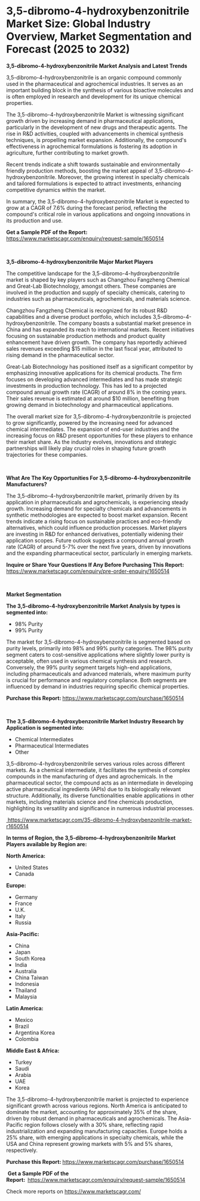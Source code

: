 <p><h1>3,5-dibromo-4-hydroxybenzonitrile Market Size: Global Industry Overview, Market Segmentation and Forecast (2025 to 2032)</h1></p><p><strong>3,5-dibromo-4-hydroxybenzonitrile Market Analysis and Latest Trends</strong></p>
<p><p>3,5-dibromo-4-hydroxybenzonitrile is an organic compound commonly used in the pharmaceutical and agrochemical industries. It serves as an important building block in the synthesis of various bioactive molecules and is often employed in research and development for its unique chemical properties.</p><p>The 3,5-dibromo-4-hydroxybenzonitrile Market is witnessing significant growth driven by increasing demand in pharmaceutical applications, particularly in the development of new drugs and therapeutic agents. The rise in R&D activities, coupled with advancements in chemical synthesis techniques, is propelling market expansion. Additionally, the compound's effectiveness in agrochemical formulations is fostering its adoption in agriculture, further contributing to market growth.</p><p>Recent trends indicate a shift towards sustainable and environmentally friendly production methods, boosting the market appeal of 3,5-dibromo-4-hydroxybenzonitrile. Moreover, the growing interest in specialty chemicals and tailored formulations is expected to attract investments, enhancing competitive dynamics within the market. </p><p>In summary, the 3,5-dibromo-4-hydroxybenzonitrile Market is expected to grow at a CAGR of 7.6% during the forecast period, reflecting the compound's critical role in various applications and ongoing innovations in its production and use.</p></p>
<p><strong>Get a Sample PDF of the Report:&nbsp;</strong> <a href="https://www.marketscagr.com/enquiry/request-sample/1650514?utm_campaign=3345&utm_medium=2&utm_source=Github&utm_content=ia&utm_term=23032025&utm_id=35-dibromo-4-hydroxybenzonitrile">https://www.marketscagr.com/enquiry/request-sample/1650514</a></p>
<p>&nbsp;</p>
<p><strong>3,5-dibromo-4-hydroxybenzonitrile Major Market Players</strong></p>
<p><p>The competitive landscape for the 3,5-dibromo-4-hydroxybenzonitrile market is shaped by key players such as Changzhou Fangzheng Chemical and Great-Lab Biotechnology, amongst others. These companies are involved in the production and supply of specialty chemicals, catering to industries such as pharmaceuticals, agrochemicals, and materials science.</p><p>Changzhou Fangzheng Chemical is recognized for its robust R&D capabilities and a diverse product portfolio, which includes 3,5-dibromo-4-hydroxybenzonitrile. The company boasts a substantial market presence in China and has expanded its reach to international markets. Recent initiatives focusing on sustainable production methods and product quality enhancement have driven growth. The company has reportedly achieved sales revenues exceeding $15 million in the last fiscal year, attributed to rising demand in the pharmaceutical sector.</p><p>Great-Lab Biotechnology has positioned itself as a significant competitor by emphasizing innovative applications for its chemical products. The firm focuses on developing advanced intermediates and has made strategic investments in production technology. This has led to a projected compound annual growth rate (CAGR) of around 8% in the coming years. Their sales revenue is estimated at around $10 million, benefiting from growing demand in biotechnology and pharmaceutical applications.</p><p>The overall market size for 3,5-dibromo-4-hydroxybenzonitrile is projected to grow significantly, powered by the increasing need for advanced chemical intermediates. The expansion of end-user industries and the increasing focus on R&D present opportunities for these players to enhance their market share. As the industry evolves, innovations and strategic partnerships will likely play crucial roles in shaping future growth trajectories for these companies.</p></p>
<p>&nbsp;</p>
<p><strong>What Are The Key Opportunities For 3,5-dibromo-4-hydroxybenzonitrile Manufacturers?</strong></p>
<p><p>The 3,5-dibromo-4-hydroxybenzonitrile market, primarily driven by its application in pharmaceuticals and agrochemicals, is experiencing steady growth. Increasing demand for specialty chemicals and advancements in synthetic methodologies are expected to boost market expansion. Recent trends indicate a rising focus on sustainable practices and eco-friendly alternatives, which could influence production processes. Market players are investing in R&D for enhanced derivatives, potentially widening their application scopes. Future outlook suggests a compound annual growth rate (CAGR) of around 5-7% over the next five years, driven by innovations and the expanding pharmaceutical sector, particularly in emerging markets.</p></p>
<p><strong>Inquire or Share Your Questions If Any Before Purchasing This Report:</strong> <a href="https://www.marketscagr.com/enquiry/pre-order-enquiry/1650514?utm_campaign=3345&utm_medium=2&utm_source=Github&utm_content=ia&utm_term=23032025&utm_id=35-dibromo-4-hydroxybenzonitrile">https://www.marketscagr.com/enquiry/pre-order-enquiry/1650514</a></p>
<p>&nbsp;</p>
<p><strong>Market Segmentation</strong></p>
<p><strong>The 3,5-dibromo-4-hydroxybenzonitrile Market Analysis by types is segmented into:</strong></p>
<p><ul><li>98% Purity</li><li>99% Purity</li></ul></p>
<p><p>The market for 3,5-dibromo-4-hydroxybenzonitrile is segmented based on purity levels, primarily into 98% and 99% purity categories. The 98% purity segment caters to cost-sensitive applications where slightly lower purity is acceptable, often used in various chemical synthesis and research. Conversely, the 99% purity segment targets high-end applications, including pharmaceuticals and advanced materials, where maximum purity is crucial for performance and regulatory compliance. Both segments are influenced by demand in industries requiring specific chemical properties.</p></p>
<p><strong>Purchase this Report:&nbsp;</strong><a href="https://www.marketscagr.com/purchase/1650514?utm_campaign=3345&utm_medium=2&utm_source=Github&utm_content=ia&utm_term=23032025&utm_id=35-dibromo-4-hydroxybenzonitrile">https://www.marketscagr.com/purchase/1650514</a></p>
<p>&nbsp;</p>
<p><strong>The 3,5-dibromo-4-hydroxybenzonitrile Market Industry Research by Application is segmented into:</strong></p>
<p><ul><li>Chemical Intermediates</li><li>Pharmaceutical Intermediates</li><li>Other</li></ul></p>
<p><p>3,5-dibromo-4-hydroxybenzonitrile serves various roles across different markets. As a chemical intermediate, it facilitates the synthesis of complex compounds in the manufacturing of dyes and agrochemicals. In the pharmaceutical sector, the compound acts as an intermediate in developing active pharmaceutical ingredients (APIs) due to its biologically relevant structure. Additionally, its diverse functionalities enable applications in other markets, including materials science and fine chemicals production, highlighting its versatility and significance in numerous industrial processes.</p></p>
<p><a href="https://www.marketscagr.com/35-dibromo-4-hydroxybenzonitrile-market-r1650514?utm_campaign=3345&utm_medium=2&utm_source=Github&utm_content=ia&utm_term=23032025&utm_id=35-dibromo-4-hydroxybenzonitrile">&nbsp;https://www.marketscagr.com/35-dibromo-4-hydroxybenzonitrile-market-r1650514</a></p>
<p><strong>In terms of Region, the 3,5-dibromo-4-hydroxybenzonitrile Market Players available by Region are:</strong></p>
<p>
    <p> <strong> North America: </strong>
        <ul>
            <li>United States</li>
            <li>Canada</li>
        </ul>
        </p> 
    <p> <strong> Europe: </strong>
        <ul>
            <li>Germany</li>
            <li>France</li>
            <li>U.K.</li>
            <li>Italy</li>
            <li>Russia</li>
        </ul>
        </p> 
    <p> <strong> Asia-Pacific: </strong>
        <ul>
            <li>China</li>
            <li>Japan</li>
            <li>South Korea</li>
            <li>India</li>
            <li>Australia</li>
            <li>China Taiwan</li>
            <li>Indonesia</li>
            <li>Thailand</li>
            <li>Malaysia</li>
        </ul>
        </p> 
    <p> <strong> Latin America: </strong>
        <ul>
            <li>Mexico</li>
            <li>Brazil</li>
            <li>Argentina Korea</li>
            <li>Colombia</li>
        </ul>
        </p> 
    <p> <strong> Middle East & Africa: </strong>
        <ul>
            <li>Turkey</li>
            <li>Saudi</li>
            <li>Arabia</li>
            <li>UAE</li>
            <li>Korea</li>
        </ul>
    </p>
    </p>
<p><p>The 3,5-dibromo-4-hydroxybenzonitrile market is projected to experience significant growth across various regions. North America is anticipated to dominate the market, accounting for approximately 35% of the share, driven by robust demand in pharmaceuticals and agrochemicals. The Asia-Pacific region follows closely with a 30% share, reflecting rapid industrialization and expanding manufacturing capacities. Europe holds a 25% share, with emerging applications in specialty chemicals, while the USA and China represent growing markets with 5% and 5% shares, respectively.</p></p>
<p><strong>Purchase this Report: </strong><a href="https://www.marketscagr.com/purchase/1650514?utm_campaign=3345&utm_medium=2&utm_source=Github&utm_content=ia&utm_term=23032025&utm_id=35-dibromo-4-hydroxybenzonitrile">https://www.marketscagr.com/purchase/1650514</a></p>
<p>&nbsp;<strong>Get a Sample PDF of the Report:&nbsp;&nbsp;</strong><a href="https://www.marketscagr.com/enquiry/request-sample/1650514?utm_campaign=3345&utm_medium=2&utm_source=Github&utm_content=ia&utm_term=23032025&utm_id=35-dibromo-4-hydroxybenzonitrile">https://www.marketscagr.com/enquiry/request-sample/1650514</a></p>
<p><strong></strong></p>
<p>Check more reports on <a href="https://www.marketscagr.com/?utm_campaign=3345&utm_medium=2&utm_source=Github&utm_content=ia&utm_term=23032025&utm_id=35-dibromo-4-hydroxybenzonitrile">https://www.marketscagr.com/</a></p>